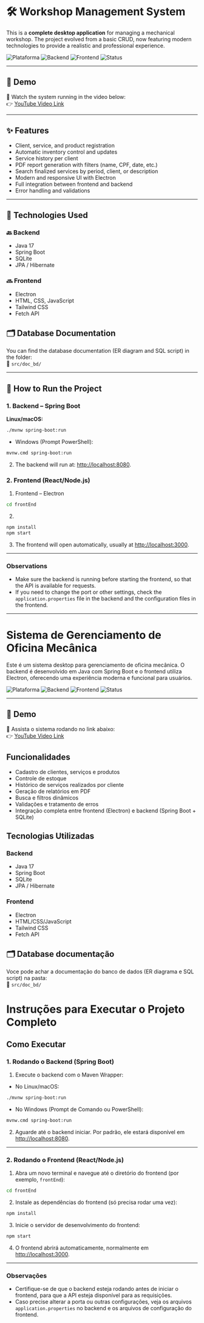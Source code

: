 # 🛠️ Workshop Management System

This is a **complete desktop application** for managing a mechanical workshop. The project evolved from a basic CRUD, now featuring modern technologies to provide a realistic and professional experience.

![Plataforma](https://img.shields.io/badge/platform-Desktop-blue)
![Backend](https://img.shields.io/badge/backend-Java%20%7C%20Spring%20Boot-orange)
![Frontend](https://img.shields.io/badge/frontend%20%20%7C%20JavaScript-green)
![Status](https://img.shields.io/badge/status-%20Completed-green)

---

## 📸 Demo

🎥 Watch the system running in the video below:  
👉 [YouTube Video Link](https://youtu.be/5qVeFsw1Pws)

---

## ✨ Features

- Client, service, and product registration
- Automatic inventory control and updates
- Service history per client
- PDF report generation with filters (name, CPF, date, etc.)
- Search finalized services by period, client, or description
- Modern and responsive UI with Electron
- Full integration between frontend and backend
- Error handling and validations

---

## 🧰 Technologies Used

### 🔙 Backend
- Java 17
- Spring Boot
- SQLite
- JPA / Hibernate

### 🔜 Frontend
- Electron
- HTML, CSS, JavaScript
- Tailwind CSS
- Fetch API

## 🗂️ Database Documentation

You can find the database documentation (ER diagram and SQL script) in the folder:  
📁 `src/doc_bd/`

---


## 🚀 How to Run the Project

### 1. Backend – Spring Boot

**Linux/macOS:**
```bash
./mvnw spring-boot:run
```

- Windows (Prompt PowerShell):
```bash
mvnw.cmd spring-boot:run
```

2. The backend will run at: [http://localhost:8080](http://localhost:8080).

### 2. Frontend (React/Node.js)

1. Frontend – Electron
```bash
cd frontEnd
```

2. 
```bash
npm install
npm start
```

3. The frontend will open automatically, usually at [http://localhost:3000](http://localhost:3000).

---

### Observations

- Make sure the backend is running before starting the frontend, so that the API is available for requests.
- If you need to change the port or other settings, check the `application.properties` file in the backend and the configuration files in the frontend.



---



# Sistema de Gerenciamento de Oficina Mecânica

Este é um sistema desktop para gerenciamento de oficina mecânica. O backend é desenvolvido em Java com Spring Boot e o frontend utiliza Electron, oferecendo uma experiência moderna e funcional para usuários.

![Plataforma](https://img.shields.io/badge/platform-Desktop-blue)
![Backend](https://img.shields.io/badge/backend-Java%20%7C%20Spring%20Boot-orange)
![Frontend](https://img.shields.io/badge/frontend%20%20%7C%20JavaScript-green)
![Status](https://img.shields.io/badge/status-%20Concluído-green)

---

## 📸 Demo

🎥 Assista o sistema rodando no link abaixo:  
👉 [YouTube Video Link](https://youtu.be/5qVeFsw1Pws)

## Funcionalidades

- Cadastro de clientes, serviços e produtos
- Controle de estoque
- Histórico de serviços realizados por cliente
- Geração de relatórios em PDF
- Busca e filtros dinâmicos
- Validações e tratamento de erros
- Integração completa entre frontend (Electron) e backend (Spring Boot + SQLite)

## Tecnologias Utilizadas

### Backend
- Java 17
- Spring Boot
- SQLite
- JPA / Hibernate

### Frontend
- Electron
- HTML/CSS/JavaScript
- Tailwind CSS
- Fetch API 

## 🗂️ Database documentação

Voce pode achar a documentação do banco de dados (ER diagrama e SQL script) na pasta:  
📁 `src/doc_bd/`

# Instruções para Executar o Projeto Completo

## Como Executar

### 1. Rodando o Backend (Spring Boot)

1. Execute o backend com o Maven Wrapper:

- No Linux/macOS:
```bash
./mvnw spring-boot:run
```

- No Windows (Prompt de Comando ou PowerShell):
```bash
mvnw.cmd spring-boot:run
```

2. Aguarde até o backend iniciar. Por padrão, ele estará disponível em [http://localhost:8080](http://localhost:8080).

---

### 2. Rodando o Frontend (React/Node.js)

1. Abra um novo terminal e navegue até o diretório do frontend (por exemplo, `frontEnd`):

```bash
cd frontEnd
```

2. Instale as dependências do frontend (só precisa rodar uma vez):

```bash
npm install
```

3. Inicie o servidor de desenvolvimento do frontend:

```bash
npm start
```

4. O frontend abrirá automaticamente, normalmente em [http://localhost:3000](http://localhost:3000).

---

### Observações

- Certifique-se de que o backend esteja rodando antes de iniciar o frontend, para que a API esteja disponível para as requisições.
- Caso precise alterar a porta ou outras configurações, veja os arquivos `application.properties` no backend e os arquivos de configuração do frontend.

